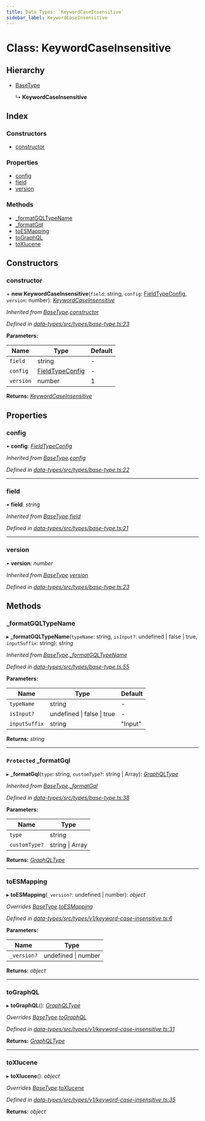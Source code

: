 ```yaml
---
title: Data Types: `KeywordCaseInsensitive`
sidebar_label: KeywordCaseInsensitive
---
```


# Class: KeywordCaseInsensitive

## Hierarchy

* [BaseType](basetype.md)

  ↳ **KeywordCaseInsensitive**

## Index

### Constructors

* [constructor](keywordcaseinsensitive.md#constructor)

### Properties

* [config](keywordcaseinsensitive.md#config)
* [field](keywordcaseinsensitive.md#field)
* [version](keywordcaseinsensitive.md#version)

### Methods

* [_formatGQLTypeName](keywordcaseinsensitive.md#_formatgqltypename)
* [_formatGql](keywordcaseinsensitive.md#protected-_formatgql)
* [toESMapping](keywordcaseinsensitive.md#toesmapping)
* [toGraphQL](keywordcaseinsensitive.md#tographql)
* [toXlucene](keywordcaseinsensitive.md#toxlucene)

## Constructors

###  constructor

\+ **new KeywordCaseInsensitive**(`field`: string, `config`: [FieldTypeConfig](../overview.md#fieldtypeconfig), `version`: number): *[KeywordCaseInsensitive](keywordcaseinsensitive.md)*

*Inherited from [BaseType](basetype.md).[constructor](basetype.md#constructor)*

*Defined in [data-types/src/types/base-type.ts:23](https://github.com/terascope/teraslice/blob/653cf7530/packages/data-types/src/types/base-type.ts#L23)*

**Parameters:**

Name | Type | Default |
------ | ------ | ------ |
`field` | string | - |
`config` | [FieldTypeConfig](../overview.md#fieldtypeconfig) | - |
`version` | number | 1 |

**Returns:** *[KeywordCaseInsensitive](keywordcaseinsensitive.md)*

## Properties

###  config

• **config**: *[FieldTypeConfig](../overview.md#fieldtypeconfig)*

*Inherited from [BaseType](basetype.md).[config](basetype.md#config)*

*Defined in [data-types/src/types/base-type.ts:22](https://github.com/terascope/teraslice/blob/653cf7530/packages/data-types/src/types/base-type.ts#L22)*

___

###  field

• **field**: *string*

*Inherited from [BaseType](basetype.md).[field](basetype.md#field)*

*Defined in [data-types/src/types/base-type.ts:21](https://github.com/terascope/teraslice/blob/653cf7530/packages/data-types/src/types/base-type.ts#L21)*

___

###  version

• **version**: *number*

*Inherited from [BaseType](basetype.md).[version](basetype.md#version)*

*Defined in [data-types/src/types/base-type.ts:23](https://github.com/terascope/teraslice/blob/653cf7530/packages/data-types/src/types/base-type.ts#L23)*

## Methods

###  _formatGQLTypeName

▸ **_formatGQLTypeName**(`typeName`: string, `isInput?`: undefined | false | true, `inputSuffix`: string): *string*

*Inherited from [BaseType](basetype.md).[_formatGQLTypeName](basetype.md#_formatgqltypename)*

*Defined in [data-types/src/types/base-type.ts:55](https://github.com/terascope/teraslice/blob/653cf7530/packages/data-types/src/types/base-type.ts#L55)*

**Parameters:**

Name | Type | Default |
------ | ------ | ------ |
`typeName` | string | - |
`isInput?` | undefined &#124; false &#124; true | - |
`inputSuffix` | string | "Input" |

**Returns:** *string*

___

### `Protected` _formatGql

▸ **_formatGql**(`type`: string, `customType?`: string | Array): *[GraphQLType](../interfaces/graphqltype.md)*

*Inherited from [BaseType](basetype.md).[_formatGql](basetype.md#protected-_formatgql)*

*Defined in [data-types/src/types/base-type.ts:38](https://github.com/terascope/teraslice/blob/653cf7530/packages/data-types/src/types/base-type.ts#L38)*

**Parameters:**

Name | Type |
------ | ------ |
`type` | string |
`customType?` | string &#124; Array |

**Returns:** *[GraphQLType](../interfaces/graphqltype.md)*

___

###  toESMapping

▸ **toESMapping**(`_version?`: undefined | number): *object*

*Overrides [BaseType](basetype.md).[toESMapping](basetype.md#abstract-toesmapping)*

*Defined in [data-types/src/types/v1/keyword-case-insensitive.ts:6](https://github.com/terascope/teraslice/blob/653cf7530/packages/data-types/src/types/v1/keyword-case-insensitive.ts#L6)*

**Parameters:**

Name | Type |
------ | ------ |
`_version?` | undefined &#124; number |

**Returns:** *object*

___

###  toGraphQL

▸ **toGraphQL**(): *[GraphQLType](../interfaces/graphqltype.md)*

*Overrides [BaseType](basetype.md).[toGraphQL](basetype.md#abstract-tographql)*

*Defined in [data-types/src/types/v1/keyword-case-insensitive.ts:31](https://github.com/terascope/teraslice/blob/653cf7530/packages/data-types/src/types/v1/keyword-case-insensitive.ts#L31)*

**Returns:** *[GraphQLType](../interfaces/graphqltype.md)*

___

###  toXlucene

▸ **toXlucene**(): *object*

*Overrides [BaseType](basetype.md).[toXlucene](basetype.md#abstract-toxlucene)*

*Defined in [data-types/src/types/v1/keyword-case-insensitive.ts:35](https://github.com/terascope/teraslice/blob/653cf7530/packages/data-types/src/types/v1/keyword-case-insensitive.ts#L35)*

**Returns:** *object*
